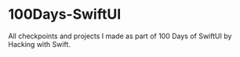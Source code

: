 # 100Days-SwiftUI
All checkpoints and projects I made as part of 100 Days of SwiftUI by Hacking with Swift.
